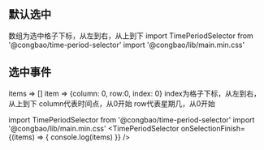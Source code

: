 ## 默认选中

数组为选中格子下标，从左到右，从上到下
import TimePeriodSelector from '@congbao/time-period-selector'
import '@congbao/lib/main.min.css'
<TimePeriodSelector defaultSelected={[1,2]} />

## 选中事件

items => []
item => {column: 0, row:0, index: 0}
index为格子下标，从左到右，从上到下
column代表时间点，从0开始
row代表星期几，从0开始

import TimePeriodSelector from '@congbao/time-period-selector'
import '@congbao/lib/main.min.css'
<TimePeriodSelector onSelectionFinish={(items) => { console.log(items) }} />
